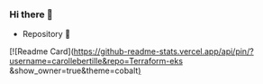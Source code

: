 ### Hi there 👋

- Repository 🔭

[![Readme Card](https://github-readme-stats.vercel.app/api/pin/?username=carollebertille&repo=Terraform-eks
&show_owner=true&theme=cobalt[)](https://github.com/carollebertille/Terraform-eks.git)

